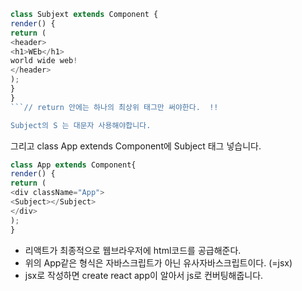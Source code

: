 
```js
class Subjext extends Component {  
render() {  
return (  
<header>  
<h1>WEb</h1>  
world wide web!  
</header>  
);  
}  
}
```// return 안에는 하나의 최상위 태그만 써야한다.  !!

Subject의 S 는 대문자 사용해야합니다.

```
그리고 class App extends Component에 Subject 태그 넣습니다.

```js
class App extends Component{  
render() {  
return (  
<div className="App">  
<Subject></Subject>  
</div>  
);  
}
```

- 리액트가 최종적으로 웹브라우저에 html코드를 공급해준다.
- 위의 App같은 형식은 자바스크립트가 아닌 유사자바스크립트이다. (=jsx)
- jsx로 작성하면 create react app이 알아서 js로 컨버팅해줍니다.

